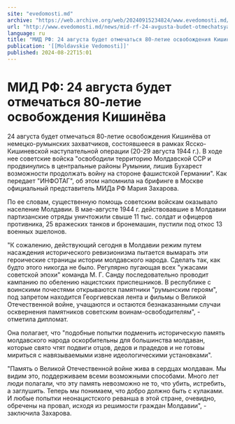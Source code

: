 ```yaml
---
site: "evedomosti.md"
archive: "https://web.archive.org/web/20240915234824/www.evedomosti.md/news/mid-rf-24-avgusta-budet-otmechatsya-80-letie-osvobozhdeniya"
url: "http://www.evedomosti.md/news/mid-rf-24-avgusta-budet-otmechatsya-80-letie-osvobozhdeniya"
language: ru
title: "МИД РФ: 24 августа будет отмечаться 80-летие освобождения Кишинёва"
publication: '[[Moldavskie Vedomosti]]'
published: 2024-08-22T15:01
---
```


# МИД РФ: 24 августа будет отмечаться 80-летие освобождения Кишинёва

24 августа будет отмечаться 80-летие освобождения Кишинёва от немецко-румынских захватчиков, состоявшееся в рамках Ясско-Кишиневской наступательной операции (20-29 августа 1944 г.). В ходе нее советские войска "освободили территорию Молдавской ССР и продвинулись в центральные районы Румынии, лишив Бухарест возможности продолжать войну на стороне фашистской Германии". Как передает "ИНФОТАГ", об этом напомнила на брифинге в Москве официальный представитель МИДа РФ Мария Захарова.

По ее словам, существенную помощь советским войскам оказывало население Молдавии. В мае-августе 1944 г. действовавшие в Молдавии партизанские отряды уничтожили свыше 11 тыс. солдат и офицеров противника, 25 вражеских танков и бронемашин, пустили под откос 13 военных эшелонов.

"К сожалению, действующий сегодня в Молдавии режим путем насаждения исторического ревизионизма пытается вымарать эти героические страницы истории молдавского народа. Сделать так, как будто этого никогда не было. Регулярно пугающая всех "ужасами советской эпохи" команда М. Г. Санду последовательно проводит кампанию по обелению нацистских приспешников. В республике с воинскими почестями открываются памятники "румынским героям", под запретом находится Георгиевская лента и фильмы о Великой Отечественной войне, учащаются и остаются безнаказанными случаи осквернения памятников советским воинам-освободителям", - отметила дипломат.

Она полагает, что "подобные попытки подменить историческую память молдавского народа оскорбительны для большинства молдаван, которые свято чтят подвиги отцов, дедов и прадедов и не готовы мириться с навязываемыми извне идеологическими установками".

"Память о Великой Отечественной войне жива в сердцах молдаван. Мы видим это, поддерживаем всеми возможными способами. Много лет люди полагали, что эту память невозможно не то, что убить, истребить, а заглушить. Теперь мы понимаем, что добро должно быть с кулаками. И любые попытки неонацистского реванша в этой стране, очевидно, обречены на провал, исходя из решимости граждан Молдавии", - заключила Захарова.